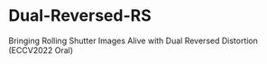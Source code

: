 # Dual-Reversed-RS
Bringing Rolling Shutter Images Alive with Dual Reversed Distortion (ECCV2022 Oral)
